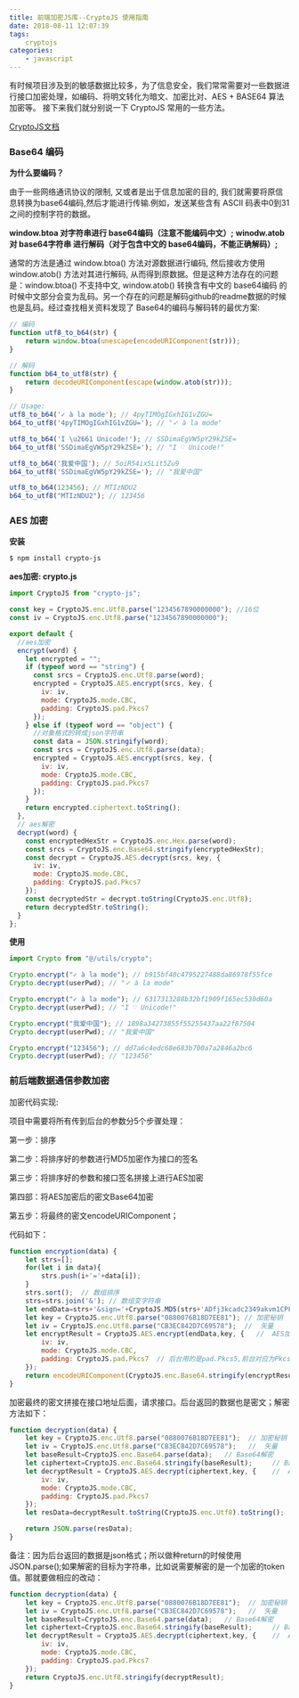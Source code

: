 ```yaml
---
title: 前端加密JS库--CryptoJS 使用指南
date: 2018-08-11 12:07:39
tags:
    cryptojs
categories:
    - javascript
---
```


有时候项目涉及到的敏感数据比较多，为了信息安全，我们常常需要对一些数据进行接口加密处理，如编码、将明文转化为暗文、加密比对、AES + BASE64 算法加密等。
接下来我们就分别说一下 CryptoJS 常用的一些方法。

[CryptoJS文档](https://github.com/brix/crypto-js)

### Base64 编码

**为什么要编码？**

由于一些网络通讯协议的限制, 又或者是出于信息加密的目的, 我们就需要将原信息转换为base64编码,然后才能进行传输.例如，发送某些含有 ASCII 码表中0到31之间的控制字符的数据。

**window.btoa 对字符串进行 base64编码（注意不能编码中文）;**
**winodw.atob 对 base64字符串 进行解码（对于包含中文的 base64编码，不能正确解码）;**

通常的方法是通过 window.btoa() 方法对源数据进行编码, 然后接收方使用 window.atob() 方法对其进行解码, 从而得到原数据。但是这种方法存在的问题是：window.btoa() 不支持中文, window.atob() 转换含有中文的 base64编码 的时候中文部分会变为乱码。另一个存在的问题是解码github的readme数据的时候也是乱码。经过查找相关资料发现了 Base64的编码与解码转的最优方案:

``` js
// 编码
function utf8_to_b64(str) {
    return window.btoa(unescape(encodeURIComponent(str)));
}

// 解码
function b64_to_utf8(str) {
    return decodeURIComponent(escape(window.atob(str)));
}

// Usage:
utf8_to_b64('✓ à la mode'); // 4pyTIMOgIGxhIG1vZGU=
b64_to_utf8('4pyTIMOgIGxhIG1vZGU='); // "✓ à la mode"

utf8_to_b64('I \u2661 Unicode!'); // SSDimaEgVW5pY29kZSE=
b64_to_utf8('SSDimaEgVW5pY29kZSE='); // "I ♡ Unicode!"

utf8_to_b64('我爱中国'); // 5oiR54ix5Lit5Zu9
b64_to_utf8('SSDimaEgVW5pY29kZSE='); // "我爱中国"

utf8_to_b64(123456); // MTIzNDU2
b64_to_utf8("MTIzNDU2"); // 123456
```

### AES 加密

**安装**

``` bash
$ npm install crypto-js
```

**aes加密: crypto.js**
```js
import CryptoJS from "crypto-js";

const key = CryptoJS.enc.Utf8.parse("1234567890000000"); //16位
const iv = CryptoJS.enc.Utf8.parse("1234567890000000");

export default {
  //aes加密
  encrypt(word) {
    let encrypted = "";
    if (typeof word == "string") {
      const srcs = CryptoJS.enc.Utf8.parse(word);
      encrypted = CryptoJS.AES.encrypt(srcs, key, {
        iv: iv,
        mode: CryptoJS.mode.CBC,
        padding: CryptoJS.pad.Pkcs7
      });
    } else if (typeof word == "object") {
      //对象格式的转成json字符串
      const data = JSON.stringify(word);
      const srcs = CryptoJS.enc.Utf8.parse(data);
      encrypted = CryptoJS.AES.encrypt(srcs, key, {
        iv: iv,
        mode: CryptoJS.mode.CBC,
        padding: CryptoJS.pad.Pkcs7
      });
    }
    return encrypted.ciphertext.toString();
  },
  // aes解密
  decrypt(word) {
    const encryptedHexStr = CryptoJS.enc.Hex.parse(word);
    const srcs = CryptoJS.enc.Base64.stringify(encryptedHexStr);
    const decrypt = CryptoJS.AES.decrypt(srcs, key, {
      iv: iv,
      mode: CryptoJS.mode.CBC,
      padding: CryptoJS.pad.Pkcs7
    });
    const decryptedStr = decrypt.toString(CryptoJS.enc.Utf8);
    return decryptedStr.toString();
  }
};
```
**使用**
```js
import Crypto from "@/utils/crypto";

Crypto.encrypt("✓ à la mode"); // b915bf40c4795227488da86978f55fce
Crypto.decrypt(userPwd); // "✓ à la mode"

Crypto.encrypt("✓ à la mode"); // 6317313288b32bf1909f165ec530d60a
Crypto.decrypt(userPwd); // "I ♡ Unicode!"

Crypto.encrypt("我爱中国"); // 1898a34273855f55255437aa22f87504
Crypto.decrypt(userPwd); // "我爱中国"

Crypto.encrypt("123456"); // dd7a6c4edc68e683b700a7a2846a2bc6
Crypto.decrypt(userPwd); // "123456"
```

### 前后端数据通信参数加密

加密代码实现:

项目中需要将所有传到后台的参数分5个步骤处理：

第一步：排序

第二步：将排序好的参数进行MD5加密作为接口的签名

第三步：将排序好的参数和接口签名拼接上进行AES加密

第四部：将AES加密后的密文Base64加密

第五步：将最终的密文encodeURIComponent；

代码如下：

```js
function encryption(data) {
    let strs=[];
    for(let i in data){
        strs.push(i+'='+data[i]);
    }
    strs.sort();  // 数组排序
    strs=strs.join('&'); // 数组变字符串
    let endData=strs+'&sign='+CryptoJS.MD5(strs+'ADfj3kcadc2349akvm1CPFFCD84f').toString(); // MD5加密
    let key = CryptoJS.enc.Utf8.parse("0880076B18D7EE81"); // 加密秘钥
    let iv = CryptoJS.enc.Utf8.parse("CB3EC842D7C69578");  //  矢量
    let encryptResult = CryptoJS.AES.encrypt(endData,key, {   //  AES加密
        iv: iv,
        mode: CryptoJS.mode.CBC,
        padding: CryptoJS.pad.Pkcs7  // 后台用的是pad.Pkcs5,前台对应为Pkcs7
    });
    return encodeURIComponent(CryptoJS.enc.Base64.stringify(encryptResult.ciphertext));  // Base64加密encode;
}
```

加密最终的密文拼接在接口地址后面，请求接口。后台返回的数据也是密文；解密方法如下：

```js
function decryption(data) {
    let key = CryptoJS.enc.Utf8.parse("0880076B18D7EE81");  // 加密秘钥
    let iv = CryptoJS.enc.Utf8.parse("CB3EC842D7C69578");   //  矢量
    let baseResult=CryptoJS.enc.Base64.parse(data);   // Base64解密
    let ciphertext=CryptoJS.enc.Base64.stringify(baseResult);     // Base64解密
    let decryptResult = CryptoJS.AES.decrypt(ciphertext,key, {    //  AES解密
        iv: iv,
        mode: CryptoJS.mode.CBC,
        padding: CryptoJS.pad.Pkcs7
    });
    let resData=decryptResult.toString(CryptoJS.enc.Utf8).toString();

    return JSON.parse(resData);
}
```
备注：因为后台返回的数据是json格式；所以做种return的时候使用JSON.parse();如果解密的目标为字符串，比如说需要解密的是一个加密的token值。那就要做相应的改动：
```js
function decryption(data) {
    let key = CryptoJS.enc.Utf8.parse("0880076B18D7EE81");  // 加密秘钥
    let iv = CryptoJS.enc.Utf8.parse("CB3EC842D7C69578");   //  矢量
    let baseResult=CryptoJS.enc.Base64.parse(data);   // Base64解密
    let ciphertext=CryptoJS.enc.Base64.stringify(baseResult);     // Base64解密
    let decryptResult = CryptoJS.AES.decrypt(ciphertext,key, {    //  AES解密
        iv: iv,
        mode: CryptoJS.mode.CBC,
        padding: CryptoJS.pad.Pkcs7
    });
    return CryptoJS.enc.Utf8.stringify(decryptResult);
}
```
